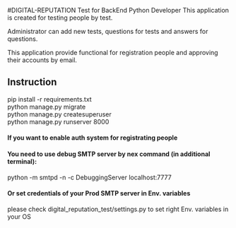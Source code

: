 #DIGITAL-REPUTATION Test for BackEnd Python Developer
This application is created for testing people by test.

Administrator can add new tests, questions for tests and answers for questions.

This application provide functional for registration people and approving their accounts by email.

## Instruction
pip install -r requirements.txt  
python manage.py migrate  
python manage.py createsuperuser  
python manage.py runserver 8000  
#### If you want to enable auth system for registrating people
#### You need to use debug SMTP server by nex command (in additional terminal):
python -m smtpd -n -c DebuggingServer localhost:7777
#### Or set credentials of your Prod SMTP server in Env. variables
please check digital_reputation_test/settings.py to set right Env. variables in your OS

